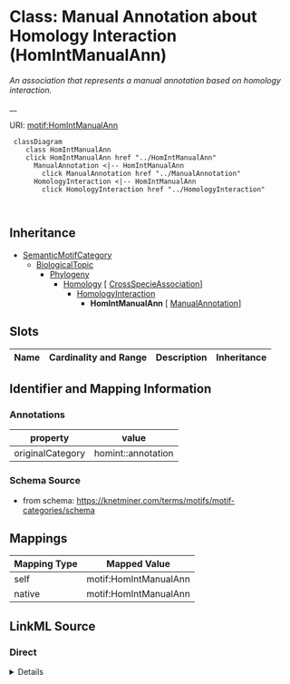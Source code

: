 

# Class: Manual Annotation about Homology Interaction (HomIntManualAnn) 


_An association that represents a manual annotation based on homology interaction._

__





URI: [motif:HomIntManualAnn](https://knetminer.com/terms/motifs/motif-categories/HomIntManualAnn)






```mermaid
 classDiagram
    class HomIntManualAnn
    click HomIntManualAnn href "../HomIntManualAnn"
      ManualAnnotation <|-- HomIntManualAnn
        click ManualAnnotation href "../ManualAnnotation"
      HomologyInteraction <|-- HomIntManualAnn
        click HomologyInteraction href "../HomologyInteraction"
      
      
```





## Inheritance
* [SemanticMotifCategory](SemanticMotifCategory.md)
    * [BiologicalTopic](BiologicalTopic.md)
        * [Phylogeny](Phylogeny.md)
            * [Homology](Homology.md) [ [CrossSpecieAssociation](CrossSpecieAssociation.md)]
                * [HomologyInteraction](HomologyInteraction.md)
                    * **HomIntManualAnn** [ [ManualAnnotation](ManualAnnotation.md)]



## Slots

| Name | Cardinality and Range | Description | Inheritance |
| ---  | --- | --- | --- |









## Identifier and Mapping Information





### Annotations

| property | value |
| --- | --- |
| originalCategory | homint::annotation |




### Schema Source


* from schema: https://knetminer.com/terms/motifs/motif-categories/schema




## Mappings

| Mapping Type | Mapped Value |
| ---  | ---  |
| self | motif:HomIntManualAnn |
| native | motif:HomIntManualAnn |







## LinkML Source

<!-- TODO: investigate https://stackoverflow.com/questions/37606292/how-to-create-tabbed-code-blocks-in-mkdocs-or-sphinx -->

### Direct

<details>
```yaml
name: HomIntManualAnn
annotations:
  originalCategory:
    tag: originalCategory
    value: homint::annotation
description: 'An association that represents a manual annotation based on homology
  interaction.

  '
title: Manual Annotation about Homology Interaction
notes:
- 'original category no: 5.1'
from_schema: https://knetminer.com/terms/motifs/motif-categories/schema
is_a: HomologyInteraction
mixins:
- ManualAnnotation

```
</details>

### Induced

<details>
```yaml
name: HomIntManualAnn
annotations:
  originalCategory:
    tag: originalCategory
    value: homint::annotation
description: 'An association that represents a manual annotation based on homology
  interaction.

  '
title: Manual Annotation about Homology Interaction
notes:
- 'original category no: 5.1'
from_schema: https://knetminer.com/terms/motifs/motif-categories/schema
is_a: HomologyInteraction
mixins:
- ManualAnnotation

```
</details>